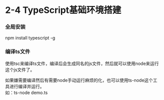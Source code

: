 # 2-4 TypeScript基础环境搭建
### 全局安装
npm install typescript -g

### 编译ts文件
使用tsc来编译ts文件，编译后会生成同名的js文件，然后就可以使用node来运行这个js文件了。
  
如果嫌需要编译然后有需要node手动运行麻烦的化，也可以使用ts-node这个工具进行编译并运行。  
如：ts-node demo.ts